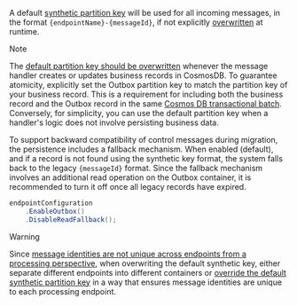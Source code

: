 A default [synthetic partition key](https://learn.microsoft.com/en-us/azure/cosmos-db/nosql/synthetic-partition-keys) will be used for all incoming messages, in the format `{endpointName}-{messageId}`, if not explicitly [overwritten](/persistence/cosmosdb/transactions.md#specifying-the-partitionkey-to-use-for-the-transaction) at runtime.

> [!NOTE]
> The [default partition key should be overwritten](/persistence/cosmosdb/transactions.md#specifying-the-partitionkey-to-use-for-the-transaction) whenever the message handler creates or updates business records in CosmosDB. To guarantee atomicity, explicitly set the Outbox partition key to match the partition key of your business record. This is a requirement for including both the business record and the Outbox record in the same [Cosmos DB transactional batch](https://learn.microsoft.com/en-us/azure/cosmos-db/partitioning-overview). Conversely, for simplicity, you can use the default partition key when a handler's logic does not involve persisting business data.

To support backward compatibility of control messages during migration, the persistence includes a fallback mechanism. When enabled (default), and if a record is not found using the synthetic key format, the system falls back to the legacy `{messageId}` format. Since the fallback mechanism involves an additional read operation on the Outbox container, it is recommended to turn it off once all legacy records have expired.

```csharp
endpointConfiguration
    .EnableOutbox()
    .DisableReadFallback();
```

> [!WARNING]
> Since [message identities are not unique across endpoints from a processing perspective](/nservicebus/outbox/#message-identity), when overwriting the default synthetic key, either separate different endpoints into different containers or [override the default synthetic partition key](transactions.md) in a way that ensures message identities are unique to each processing endpoint.